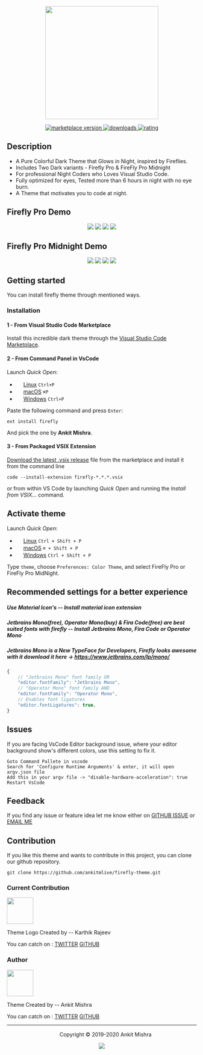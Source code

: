 <div align="center">
<img src="https://raw.githubusercontent.com/ankitmlive/firefly-theme/master/assets/firefly-pro-icon.png" width="300">
</div>

<p align="center">
  <!-- marketplace version -->
  <a href="https://marketplace.visualstudio.com/items?itemName=ankitcode.firefly">
    <img alt="marketplace version" src="https://img.shields.io/vscode-marketplace/v/ankitcode.firefly.svg?maxAge=3600&style=for-the-badge&labelColor=c2d943&color=859900">
  </a>
  <!-- downloads -->
  <a href="https://marketplace.visualstudio.com/items?itemName=ankitcode.firefly">
    <img alt="downloads" src="https://img.shields.io/visual-studio-marketplace/d/ankitcode.firefly.svg?maxAge=3600&style=for-the-badge&labelColor=fc8b4c&color=ff6600">
  </a>
  <!-- rating -->
  <a href="https://marketplace.visualstudio.com/items?itemName=ankitcode.firefly">
    <img alt="rating" src="https://img.shields.io/visual-studio-marketplace/stars/ankitcode.firefly.svg?maxAge=86400&style=for-the-badge&labelColor=827db5&color=56518a">
  </a>
</p>


## Description

 * A Pure Colorful Dark Theme that Glows in Night, inspired by Fireflies.
 * Includes Two Dark variants - Firefly Pro & FireFly Pro Midnight
 * For professional Night Coders who Loves Visual Studio Code.
 * Fully optimized for eyes, Tested more than 6 hours in night with no eye burn.
 * A Theme that motivates you to code at night.

## Firefly Pro Demo

<div align="center">
  <img src="https://raw.githubusercontent.com/ankitmlive/firefly-theme/master/assets/firefly-pro-home.png">
  <img src="https://raw.githubusercontent.com/ankitmlive/firefly-theme/master/assets/firefly-pro-php.png">
  <img src="https://raw.githubusercontent.com/ankitmlive/firefly-theme/master/assets/firefly-pro-python.png">
  <img src="https://raw.githubusercontent.com/ankitmlive/firefly-theme/master/assets/firefly-pro-vue.png">
</div>

## Firefly Pro Midnight Demo

<div align="center">
  <img src="https://raw.githubusercontent.com/ankitmlive/firefly-theme/master/assets/firefly-pro-midnight-home.png">
  <img src="https://raw.githubusercontent.com/ankitmlive/firefly-theme/master/assets/firefly-pro-midnight-php.png">
  <img src="https://raw.githubusercontent.com/ankitmlive/firefly-theme/master/assets/firefly-pro-midnight-python.png">
  <img src="https://raw.githubusercontent.com/ankitmlive/firefly-theme/master/assets/firefly-pro-midnight-vue.png">
</div>

## Getting started
You can install firefly theme through mentioned ways.

### Installation

#### 1 - From Visual Studio Code Marketplace

Install this incredible dark theme through the [Visual Studio Code Marketplace](https://marketplace.visualstudio.com/items?itemName=ankitcode.firefly).

#### 2 - From Command Panel in VsCode

Launch *Quick Open*:
  - <img src="https://www.kernel.org/theme/images/logos/favicon.png" width=16 height=16/> <a href="https://code.visualstudio.com/shortcuts/keyboard-shortcuts-linux.pdf">Linux</a> `Ctrl+P`
  - <img src="https://developer.apple.com/favicon.ico" width=16 height=16/> <a href="https://code.visualstudio.com/shortcuts/keyboard-shortcuts-macos.pdf">macOS</a> `⌘P`
  - <img src="https://www.microsoft.com/favicon.ico" width=16 height=16/> <a href="https://code.visualstudio.com/shortcuts/keyboard-shortcuts-windows.pdf">Windows</a> `Ctrl+P`

Paste the following command and press `Enter`:

```shell
ext install firefly
```

And pick the one by **Ankit Mishra**.

#### 3 - From Packaged VSIX Extension

[Download the latest .vsix release](https://marketplace.visualstudio.com/_apis/public/gallery/publishers/ankitcode/vsextensions/firefly/latest/vspackage) file from the marketplace and install it from the command line


```shell
code --install-extension firefly-*.*.*.vsix
```
or from within VS Code by launching *Quick Open* and running the *Install from VSIX...* command.

## Activate theme

Launch *Quick Open*:

  - <img src="https://www.kernel.org/theme/images/logos/favicon.png" width=16 height=16/> <a href="https://code.visualstudio.com/shortcuts/keyboard-shortcuts-linux.pdf">Linux</a> `Ctrl + Shift + P`
  - <img src="https://developer.apple.com/favicon.ico" width=16 height=16/> <a href="https://code.visualstudio.com/shortcuts/keyboard-shortcuts-macos.pdf">macOS</a> `⌘ + Shift + P`
  - <img src="https://www.microsoft.com/favicon.ico" width=16 height=16/> <a href="https://code.visualstudio.com/shortcuts/keyboard-shortcuts-windows.pdf">Windows</a> `Ctrl + Shift + P`

Type `theme`, choose `Preferences: Color Theme`, and select FireFly Pro or FireFly Pro MidNight.


## Recommended settings for a better experience

##### Use Material Icon's -- Install material icon extension
##### Jetbrains Mono(free), Operator Mono(buy) & Fira Code(free) are best suited fonts with firefly -- Install Jetbrains Mono, Fira Code or Operator Mono
##### Jetbrains Mono is a New TypeFace for Developers, Firefly looks awesome with it download it here -> https://www.jetbrains.com/lp/mono/

```js
{
    // "Jetbrains Mono" font family OR
    "editor.fontFamily": "Jetbrains Mono",
    // "Operator Mono" font family AND
    "editor.fontFamily": "Operator Mono",
    // Enables font ligatures
    "editor.fontLigatures": true,
}
```
## Issues

If you are facing VsCode Editor background issue, where your editor background show's different colors, use this setting to fix it.

```shell
Goto Command Pallete in vscode
Search for 'Configure Runtime Arguments' & enter, it will open argv.json file
Add this in your argv file -> "disable-hardware-acceleration": true 
Restart VsCode
```

## Feedback

If you find any issue or feature idea let me know either on [GITHUB ISSUE](https://github.com/ankitmlive/firefly-theme/issues) or [EMAIL ME](ankitmlive@gmail.com)

## Contribution

If you like this theme and wants to contribute in this project, you can clone our github repository.

```shell
git clone https://github.com/ankitmlive/firefly-theme.git
```

### Current Contribution

<img src="https://raw.githubusercontent.com/ankitmlive/firefly-theme/master/assets/karthik.png" width=70/>

Theme Logo Created by -- Karthik Rajeev 

You can catch on : [TWITTER](https://twitter.com/KarthuRajeev)    [GITHUB](https://github.com/camlent)

### Author

  <img src="https://raw.githubusercontent.com/ankitmlive/firefly-theme/master/assets/ankit.png" width="70"/>

Theme Created by -- Ankit Mishra


  You can catch on : [TWITTER](https://twitter.com/ankitmlive)   [GITHUB](https://github.com/ankitmlive)

---

<p align="center"> <img src="https://raw.githubusercontent.com/ankitmlive/firefly-theme/master/assets/firefly-theme-icon.png" width=16 height=16/> Copyright &copy; 2019-2020 Ankit Mishra</p>
<p align="center"><a href="http://www.apache.org/licenses/LICENSE-2.0"><img src="https://img.shields.io/badge/License-Apache_2.0-5E81AC.svg?style=flat-square"/></a></p>







